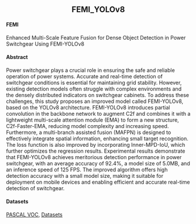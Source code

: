 ## <div align="center">FEMI_YOLOv8</div>

#### FEMI

Enhanced Multi-Scale Feature Fusion for Dense Object Detection in Power Switchgear Using FEMI-YOLOv8


#### Abstract

Power switchgear plays a crucial role in ensuring the safe and reliable operation of power systems. Accurate and real-time detection of switchgear conditions is essential for maintaining grid stability. However, existing detection models often struggle with complex environments and the densely distributed indicators on switchgear cabinets. To address these challenges, this study proposes an improved model called FEMI-YOLOv8, based on the YOLOv8 architecture. FEMI-YOLOv8 introduces partial convolution in the backbone network to augment C2f and combines it with a lightweight multi-scale attention module (EMA) to form a new structure, C2f-Faster-EMA, reducing model complexity and increasing speed. Furthermore, a multi-branch assisted fusion (MAFPN) is designed to effectively integrate spatial information, enhancing small target recognition. The loss function is also improved by incorporating Inner-MPD-IoU, which further optimizes the regression results. Experimental results demonstrate that FEMI-YOLOv8 achieves meritorious detection performance in power switchgear, with an average accuracy of 92.4%, a model size of 5.0MB, and an inference speed of 125 FPS. The improved algorithm offers high detection accuracy with a small model size, making it suitable for deployment on mobile devices and enabling efficient and accurate real-time detection of switchgear.

#### Datasets
[PASCAL VOC](http://host.robots.ox.ac.uk/pascal/VOC), [Datasets](https://pan.baidu.com/s/1LJAzMuvoIr4wF-WZclXZAA?pwd=wlk5 )
